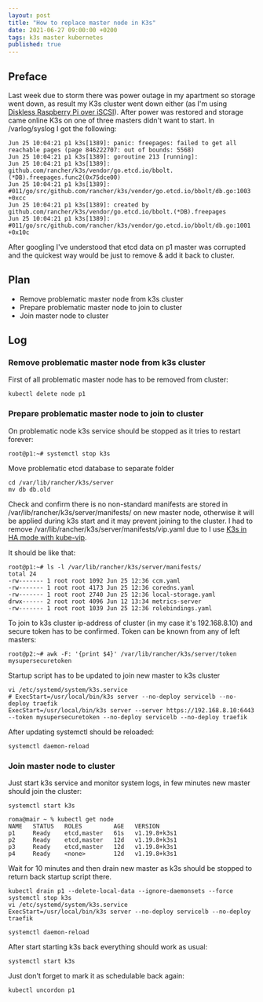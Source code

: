 ```yaml
---
layout: post
title: "How to replace master node in K3s"
date: 2021-06-27 09:00:00 +0200
tags: k3s master kubernetes
published: true
---
```

## Preface
Last week due to storm there was power outage in my apartment so storage went down, as result my K3s cluster went down either (as I'm using [Diskless Raspberry Pi over iSCSI](/2021/06/13/Diskless-RPi-over-iSCSI.html)). After power was restored and storage came online K3s on one of three masters didn't want to start. In /varlog/syslog I got the following:
```
Jun 25 10:04:21 p1 k3s[1389]: panic: freepages: failed to get all reachable pages (page 846222707: out of bounds: 5568)
Jun 25 10:04:21 p1 k3s[1389]: goroutine 213 [running]:
Jun 25 10:04:21 p1 k3s[1389]: github.com/rancher/k3s/vendor/go.etcd.io/bbolt.(*DB).freepages.func2(0x75dce00)
Jun 25 10:04:21 p1 k3s[1389]: #011/go/src/github.com/rancher/k3s/vendor/go.etcd.io/bbolt/db.go:1003 +0xcc
Jun 25 10:04:21 p1 k3s[1389]: created by github.com/rancher/k3s/vendor/go.etcd.io/bbolt.(*DB).freepages
Jun 25 10:04:21 p1 k3s[1389]: #011/go/src/github.com/rancher/k3s/vendor/go.etcd.io/bbolt/db.go:1001 +0x10c
```
After googling I've understood that etcd data on p1 master was corrupted and the quickest way would be just to remove & add it back to cluster.

## Plan
- Remove problematic master node from k3s cluster
- Prepare problematic master node to join to cluster
- Join master node to cluster

## Log
### Remove problematic master node from k3s cluster
First of all problematic master node has to be removed from cluster:
```
kubectl delete node p1
```
### Prepare problematic master node to join to cluster
On problematic node k3s service should be stopped as it tries to restart forever:
```
root@p1:~# systemctl stop k3s
```

Move problematic etcd database to separate folder
```
cd /var/lib/rancher/k3s/server
mv db db.old
```

Check and confirm there is no non-standard manifests are stored in /var/lib/rancher/k3s/server/manifests/ on new master node, otherwise it will be applied during k3s start and it may prevent joining to the cluster. I had to remove /var/lib/rancher/k3s/server/manifests/vip.yaml due to I use [K3s in HA mode with kube-vip](/2021/04/23/K3s-ha-kube-vip.html).

It should be like that:
```
root@p1:~# ls -l /var/lib/rancher/k3s/server/manifests/
total 24
-rw------- 1 root root 1092 Jun 25 12:36 ccm.yaml
-rw------- 1 root root 4173 Jun 25 12:36 coredns.yaml
-rw------- 1 root root 2740 Jun 25 12:36 local-storage.yaml
drwx------ 2 root root 4096 Jun 12 13:34 metrics-server
-rw------- 1 root root 1039 Jun 25 12:36 rolebindings.yaml
```

To join to k3s cluster ip-address of cluster (in my case it's 192.168.8.10) and secure token has to be confirmed. Token can be known from any of left masters:
```
root@p2:~# awk -F: '{print $4}' /var/lib/rancher/k3s/server/token
mysupersecuretoken
```

Startup script has to be updated to join new master to k3s cluster
```
vi /etc/systemd/system/k3s.service
# ExecStart=/usr/local/bin/k3s server --no-deploy servicelb --no-deploy traefik
ExecStart=/usr/local/bin/k3s server --server https://192.168.8.10:6443 --token mysupersecuretoken --no-deploy servicelb --no-deploy traefik
```

After updating systemctl should be reloaded:
```
systemctl daemon-reload
```

### Join master node to cluster
Just start k3s service and monitor system logs, in few minutes new master should join the cluster:
```
systemctl start k3s

roma@mair ~ % kubectl get node
NAME   STATUS   ROLES         AGE   VERSION
p1     Ready    etcd,master   61s   v1.19.8+k3s1
p2     Ready    etcd,master   12d   v1.19.8+k3s1
p3     Ready    etcd,master   12d   v1.19.8+k3s1
p4     Ready    <none>        12d   v1.19.8+k3s1
```
Wait for 10 minutes and then drain new master as k3s should be stopped to return back startup script there.
```
kubectl drain p1 --delete-local-data --ignore-daemonsets --force
systemctl stop k3s
vi /etc/systemd/system/k3s.service
ExecStart=/usr/local/bin/k3s server --no-deploy servicelb --no-deploy traefik

systemctl daemon-reload
```

After start starting k3s back everything should work as usual:
```
systemctl start k3s
```
Just don't forget to mark it as schedulable back again:
```
kubectl uncordon p1
```
